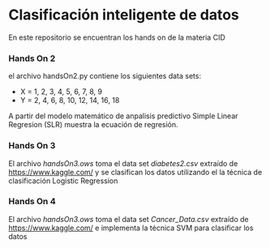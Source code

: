 # Clasificación inteligente de datos
En este repositorio se encuentran los hands on de la materia CID

### Hands On 2
el archivo handsOn2.py contiene los siguientes data sets: <br>
- X = 1, 2, 3, 4, 5, 6, 7, 8, 9 <br>
- Y = 2, 4, 6, 8, 10, 12, 14, 16, 18 <br>

A partir del modelo matemático de anpalisis predictivo Simple Linear Regresion (SLR) muestra la ecuación de regresión.

### Hands On 3
El archivo *handsOn3.ows* toma el data set *diabetes2.csv* extraído de https://www.kaggle.com/ y se clasifican los datos utilizando el la técnica de clasificación Logistic Regression

### Hands On 4
El archivo *handsOn3.ows* toma el data set *Cancer_Data.csv* extraído de https://www.kaggle.com/ e implementa la técnica SVM para clasificar los datos
